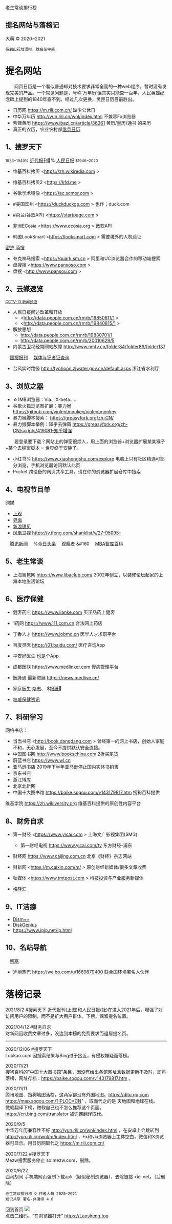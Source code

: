 老生常谈排行榜

提名网站与落榜记
-----------------
 大萌 © 2020~2021

	待到山花烂漫时，她在丛中笑


提名网站
========

　　网页日历是一个看似普通却对技术要求非常全面的一种web程序，暂时没有发现完美的产品。一个常见问题是，号称‘万年历’但其实只能查一百年，人民英雄纪念碑上提到的1840年查不到。经过几次更换，灵匣日历目前胜出。

*	日历网		<https://m.rili.com.cn/>		缺少公休日	
*	中华万年历 	<http://yun.rili.cn/wnl/index.html>	不兼容Fx浏览器
*	紫薇黄历 	<https://www.ibazi.cn/article/36361>	黄历/皇历/通书 的来历
*	真正的农历，农业农村部[信息日历](http://zdscxx.moa.gov.cn:8080/nyb/pc/calendar.jsp)


1、搜罗天下
-----------

<small>1833~1949%</small>
<a title="近代全国报刊索引，上海图书馆提供" href="https://www.cnbksy.com/portal/footCategory?id=21">近代报刊</a>📰%
<a title="人民日报七十年余全库搜索，2021年起限制访问" href="http://data.people.com.cn/rmrb">人民日报</a>
<small>$1946~2020</small>

*	维基百科拷贝	<https://zh.wikiredia.com >
*	维基百科拷贝2	<https://kfd.me >
*	谷歌学术镜像 	<https://ac.scmor.com >

*	#美国宾州	<https://duckduckgo.com > 	也作；duck.com
*	#荷兰(谷歌API)	<https://startpage.com >
*	非洲ECosia	<https://www.ecosia.org >	微软API
*	韩国LookSmart	<https://looksmart.com >  	需要境外的人机验证

<a href="https://mijisou.com" title="密迹搜索">密迹</a>
<a href="https://Mengso.com" title="为小众而搜">萌搜</a>
*	夸克神马搜索	<https://quark.sm.cn >		阿里和UC浏览器合作的移动端搜索
*	盘搜搜   	<https://www.pansoso.com >
*	盘搜     	<http://www.pansou.com >


2、云媒速览
-----------

<small>
<a title="央视新闻频道⛅直播" href="https://tv.cctv.com/live/cctv13/">CCTV-13 新闻频道</a></small>

*	人民日报阐述改革和开放 
	-	<http://data.people.com.cn/rmrb/19850611/1 >
	-	<http://data.people.com.cn/rmrb/19840815/1 >
*	解放思想
	-	<http://data.people.com.cn/rmrb/19830701/1>
	-	<http://data.people.com.cn/rmrb/20010629/5>
*	内蒙古卫视经常网站故障 <http://www.nmtv.cn/folder84/folder86/folder137>

　<a href="http://paper.chinaso.com/quanbubaokan.html" title="全国性报纸搜索">国搜报刊</a>
　<a href="http://press.nppa.gov.cn/reporter/channels/247.shtml" title="中国记者网">媒体与记者证查询</a>

*	台风实时路径	<http://typhoon.zjwater.gov.cn/default.aspx>	浙江省水利厅


3、浏览之器
-----------

+	☆<a  title="author/安装包不到1MB的极小安卓浏览器.txt">1MB浏览器</a>：Via、X-beta……
+	谷歌火狐浏览器扩展：暴力猴 <https://github.com/violentmonkey/violentmonkey>
+	暴力猴脚本搜索： <https://greasyfork.org/zh-CN/>
+	暴力猴脚本举例：知乎去弹窗 <https://greasyfork.org/zh-CN/scripts/419081-知乎增强>

　　要登录要下载？网站上的弹窗很烦人，用上面的浏览器+浏览器扩展某某猴子+某个去弹窗脚本 = 世界终于安静了。

*	小红书%  	<https://www.xiaohongshu.com/explore>
	电脑上只有社区精选可部分浏览，手机浏览器访问默认此页
*	Pocket	跨设备的网页共享工具，请在你的浏览器扩展仓库中搜索


4、电视节目单
-------------

网媒  
*	<a href="https://www.shobserver.com" title="澎湃新闻 上海报业集团">上观</a>
*	<a href="http://jiemian.com" title="界面新闻 上海报业集团">界面</a>
*	<a title="新闻时评" href="http://news.sina.com.cn/ruijian">新浪锐见</a>
*	凤凰卫视 <https://v.ifeng.com/shanklist/v/27-95095->

　<a title="还能评论吗" href="https://news.qq.com">腾讯新闻</a>
　%<a title="今日头条的web网站" href="https://toutiao.com">今日头条</a>
　<a title="新闻时评集成网站，上海春秋发展战略研究院" href="https://www.guancha.cn">观察者</a> &#160
　<a title="MBA智库百科" href="https://wiki.mbalib.com">MBA智库百科</a>


5、老生常谈
------------

+	上海篱笆网 <https://www.libaclub.com/>	2002年创立，以装修论坛起家的上海本地生活论坛



6、医疗保健
------------

*	健客药店	https://www.jianke.com	买正品药上健客
*	1药网 	https://www.111.com.cn	合法网上药店
*	丁香人才	<https://www.jobmd.cn>	医学人才求职平台
*	百度灵医	https://01.baidu.com/	医疗咨询App
*	平安好医生	也是个App
*	成都医联	https://www.medlinker.com	慢病管理平台
*	医脉通 最新进展 <https://news.medlive.cn/>	

*	家庭医生 <a href="https://www.familydoctor.com.cn" title="">杂志</a>、
 $<a href="http://jyb.ncrbw.cn" title="南昌日报社旗下">报纸</a>📰
+	<a href="./changtan/6-权威的医疗保健类报纸.txt" title="权威的医疗健康类报纸">权威保健资讯</a>


7、科研学习
------------

网络书店：
*	当当书店 	<http://book.dangdang.com > 曾经第一的网上书店，创始人家庭不和，无心发展，至今不提供默认安全连接。
*	中国图书网	<http://www.bookschina.com>  2折买尾货
*	蔚蓝书店 	<https://www.wl.cn>
*	亚马逊书店	2019年下半年亚马逊停止国内实体书销售
*	京东书店 	
*	浙江博库 	
*	北京北新网	
*	中国十大图书馆	https://baike.sogou.com/v143179817.htm 搜狗百科提供

维基学院 <https://zh.wikiversity.org>	维基百科提供的原创性内容平台


8、财务自求
------------

*	第一财经 <https://www.yicai.com >	上海文广影视集团(SMG)
	 - 第一财经电视 <https://www.yicai.com/tv> 东方财经-浦东 
*	财经网 <https://www.caijing.com.cn>	北京《财经》杂志网站
*	财新网 <https://m.caixin.com/m/ >	原创财经新媒体/很多文章收费

*	钛媒体 <https://www.tmtpost.com >	科技投资与产业服务新媒体
*	<a href="https://www.gelonghui.com/live" title="深圳格隆汇快讯">格隆汇</a>


9、IT洁癖
---------

*	<a href="https://www.chuyu.me/" title="初雨团队的Win10神器">Dism++</a>
*	<a href="http://DiskGenius.cn/" title="国产精品，磁盘精灵">DiskGenius</a>
*	<https://www.ipip.net/ip.html>


10、名站导航
-------------

　<a href="https://weibo.com/hanhan" title="作家赛车手">韩寒</a>

*	迪丽热巴 <https://weibo.com/u/1669879400>	联合国环境署名人伙伴



落榜记录
=========

2021/8/2	#搜索天下
	近代报刊(上图)和人民日报(社)在进入2021年后，增强了对访问用户的限制，而不是扩大用户群体。下榜，保留提名位置。

2021/04/12	#财务自求  
	财新网因收费文章过多，没达到本榜的免费要求而退居提名页。

--------
2020/12/06	#搜罗天下  
	Lookao.com 因搜索结果与Bing过于接近，有侵权嫌疑而落榜。

2020/11/21  
	搜狗百科的“中国十大图书馆”条目，因没有给出各馆网址且数据更新不及时，即将落榜，网址存档：https://baike.sogou.com/v143179817.htm 。

2020/11/11  
	腾讯地图、搜狗地图落榜，这两家都没有外国地图。https://ditu.qq.com https://map.sogou.com/?IPLOC=CN" ，取而代之的是 天地图和地球在线。  
	微软翻译下榜，微软自己也不怎么推荐这个页面。https://cn.bing.com/translator 被词霸翻译取代。

2020/9/5  
	中华万年历兼容性不好 http://yun.rili.cn/wnl/index.html ，在安卓上会跳转到 http://yun.rili.cn/wnl/m/index.html ，Fx和via浏览器上主体空白，微信和X浏览器可显示。用日历网取代之 https://m.rili.com.cn/ 


2020/7/22	#搜罗天下  
	Mezw搜索服务停止 so.mezw.com，删除。

2020/6/22  
	西祠胡同 手机端网页强制下载apk（疑似秘制浏览器），去除链接 xici.net。（后删除）


	老生常谈排行榜 © 作者大萌 2020~2021
	知识共享 署名-非演绎 4.0

回到首页
<a href=".." title="返回老生常谈首页"><img src="../indexQR-Blue.png" /></a>  
点击二维码，“在浏览器打开” https://Laosheng.top
